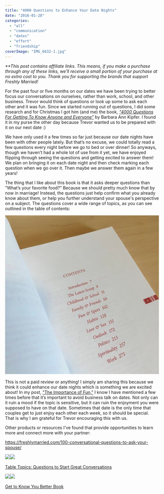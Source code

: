 ```yaml
---
title: "4000 Questions to Enhance Your Date Nights"
date: "2016-01-28"
categories: 
  - "all"
  - "communication"
  - "dates"
  - "effort"
  - "friendship"
coverImage: "IMG_6632-1.jpg"
---
```


_\*\*This post contains affiliate links. This means, if you make a purchase through any of these links, we’ll receive a small portion of your purchase at no extra cost to you. Thank you for supporting the brands that support Freshly Married!_

For the past four or five months on our dates we have been trying to better focus our conversations on ourselves, rather than work, school, and other business. Trevor would think of questions or look up some to ask each other and it was fun. Since we started running out of questions, I did some research and for Christmas I got him (and me) the book, [_“4000 Questions For Getting To Know Anyone and Everyone”_](https://amzn.to/2EYkRhw) by Barbara Ann Kipfer. I found it in my purse the other day because Trevor wanted us to be prepared with it on our next date :)

We have only used it a few times so far just because our date nights have been with other people lately. But that’s no excuse, we could totally read a few questions every night before we go to bed or over dinner! So anyways, though we haven’t had a whole lot of use from it yet, we have enjoyed flipping through seeing the questions and getting excited to answer them! We plan on bringing it on each date night and then check marking each question when we go over it. Then maybe we answer them again in a few years!

The thing that I like about this book is that it asks deeper questions than “What’s your favorite food?” Because we should pretty much know that by now in marriage! Instead, the questions just help confirm what you already know about them, or help you further understand your spouse's perspective on a subject. The questions cover a wide range of topics, as you can see outlined in the table of contents:

![IMG_6640](images/IMG_6640-1.jpg)

This is not a paid review or anything! I simply am sharing this because we think it could enhance our date nights which is something we are excited about! In my post, ["The Importance of Fun,"](http://freshlymarried.com/the-importance-of-fun/) I know I have mentioned a few times before that it’s important to avoid business talk on dates. Not only can it ruin a mood if the topic is sensitive, but it can ruin the enjoyment you were supposed to have on that date. Sometimes that date is the only time that couples get to just enjoy each other each week, so it should be special. That is why I am grateful for Trevor encouraging this with us.

Other products or resources I've found that provide opportunities to learn more and connect more with your partner:

https://freshlymarried.com/100-conversational-questions-to-ask-your-spouse/

[![](//ws-na.amazon-adsystem.com/widgets/q?_encoding=UTF8&ASIN=B00GNI0DNM&Format=_SL160_&ID=AsinImage&MarketPlace=US&ServiceVersion=20070822&WS=1&tag=freshlymarrie-20&language=en_US)](https://www.amazon.com/TableTopics-Original-Anniversary-Questions-Conversations/dp/B00GNI0DNM/ref=as_li_ss_il?keywords=get+to+know+you+questions&qid=1552402960&s=gateway&sr=8-2&linkCode=li2&tag=freshlymarrie-20&linkId=386b37958e20e04b40acdfca048d1386&language=en_US)![](https://ir-na.amazon-adsystem.com/e/ir?t=freshlymarrie-20&language=en_US&l=li2&o=1&a=B00GNI0DNM)

[Table Topics: Questions to Start Great Conversations](https://amzn.to/2EY3zkI)

[![](//ws-na.amazon-adsystem.com/widgets/q?_encoding=UTF8&ASIN=1794100245&Format=_SL160_&ID=AsinImage&MarketPlace=US&ServiceVersion=20070822&WS=1&tag=freshlymarrie-20&language=en_US)](https://www.amazon.com/Wanna-Know-Better-Favorite-Person/dp/1794100245/ref=as_li_ss_il?keywords=get+to+know+you+questions&qid=1552403130&s=gateway&sr=8-20&linkCode=li2&tag=freshlymarrie-20&linkId=29e226a302d8f91a6ea7a4ea44a54669&language=en_US)![](https://ir-na.amazon-adsystem.com/e/ir?t=freshlymarrie-20&language=en_US&l=li2&o=1&a=1794100245)

[Get to Know You Better Book](https://amzn.to/2F1gCSq)
